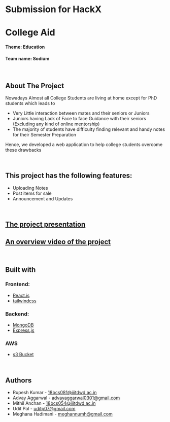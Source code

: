 # Submission for HackX
# College Aid

<!-- ![Web app front page](link) -->

#### Theme: Education
#### Team name: Sodium 

<br />

## About The Project

Nowadays Almost all College Students are living at home except for PhD students which leads to 
* Very Little interaction between mates and their seniors or Juniors
* Juniors having Lack of Face to face Guidance with their seniors (Excluding any kind of online mentorship)
* The majority of students have difficulty finding relevant and handy notes for their Semester Preparation

Hence, we developed a web application to help college students overcome these drawbacks

<br />

## This project has the following features:
* Uploading Notes
* Post items for sale
* Announcement and Updates

<br />

## [The project presentation](https://docs.google.com/presentation/d/1xrC4vVwL8T88m2qHTfrGbh6Cti416dNWR8YbcqsVaYE/edit?usp=sharing)  

## [An overview video of the project](https://drive.google.com/drive/u/0/folders/1Df1q_Wth0NINhc9XBHnKcjK_Nrg15kmv)



<br />

## Built with

### Frontend: 
* [React.js](https://reactjs.org/) 
* [tailwindcss](https://tailwindcss.com/)

### Backend:
* [MongoDB](https://www.mongodb.com/)
* [Express.js](https://expressjs.com/)

### AWS
* [s3 Bucket](https://aws.amazon.com/s3/)

<br />

## Authors

* Rupesh Kumar - 18bcs081@iiitdwd.ac.in
* Advay Aggarwal - advayaggarwal0301@gmail.com
* Mithil Anchan - 18bcs054@iiitdwd.ac.in
* Udit Pal - uditp07@gmail.com
* Meghana Hadimani - meghannumh@gmail.com

<br />






